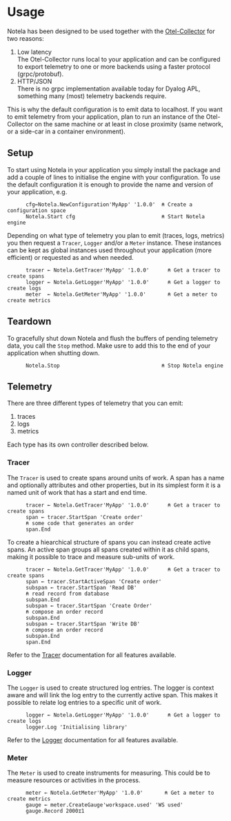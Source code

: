 # Usage

Notela has been designed to be used together with the [Otel-Collector](https://github.com/open-telemetry/opentelemetry-collector) for two reasons:

1. Low latency \
   The Otel-Collector runs local to your application and can be configured to export telemetry to one or more backends using a faster protocol (grpc/protobuf).
2. HTTP/JSON \
   There is no grpc implementation available today for Dyalog APL, something many (most) telemetry backends require.

This is why the default configuration is to emit data to localhost. If you want to emit telemetry from your application, plan to run an instance of the Otel-Collector on the same machine or at least in close proximity (same network, or a side-car in a container environment).

## Setup

To start using Notela in your application you simply install the package and add a couple of lines to initialise the engine with your configuration. To use the default configuration it is enough to provide the name and version of your application, e.g.

```apl
      cfg←Notela.NewConfiguration'MyApp' '1.0.0'  ⍝ Create a configuration space 
      Notela.Start cfg                            ⍝ Start Notela engine
```

Depending on what type of telemetry you plan to emit (traces, logs, metrics) you then request a `Tracer`, `Logger` and/or a `Meter` instance. These instances can be kept as global instances used throughout your application (more efficient) or requested as and when needed.

```apl
      tracer ← Notela.GetTracer'MyApp' '1.0.0'      ⍝ Get a tracer to create spans
      logger ← Notela.GetLogger'MyApp' '1.0.0'      ⍝ Get a logger to create logs
      meter  ← Notela.GetMeter'MyApp' '1.0.0'       ⍝ Get a meter to create metrics
```

## Teardown

To gracefully shut down Notela and flush the buffers of pending telemetry data, you call the `Stop` method. Make usre to add this to the end of your application when shutting down.

```apl
      Notela.Stop                                 ⍝ Stop Notela engine
```

## Telemetry

There are three different types of telemetry that you can emit:

1. traces
2. logs
3. metrics

Each type has its own controller described below.

### Tracer

The `Tracer` is used to create spans around units of work. A span has a name and optionally attributes and other properties, but in its simplest form it is a named unit of work that has a start and end time. 

```apl
      tracer ← Notela.GetTracer'MyApp' '1.0.0'      ⍝ Get a tracer to create spans
      span ← tracer.StartSpan 'Create order'
      ⍝ some code that generates an order
      span.End
```

To create a hiearchical structure of spans you can instead create active spans. An active span groups all spans created within it as child spans, making it possible to trace and measure sub-units of work.

```apl
      tracer ← Notela.GetTracer'MyApp' '1.0.0'      ⍝ Get a tracer to create spans
      span ← tracer.StartActiveSpan 'Create order'
      subspan ← tracer.StartSpan 'Read DB'
      ⍝ read record from database
      subspan.End
      subspan ← tracer.StartSpan 'Create Order'
      ⍝ compose an order record
      subspan.End
      subspan ← tracer.StartSpan 'Write DB'
      ⍝ compose an order record
      subspan.End
      span.End
```

Refer to the [Tracer](Tracer.md) documentation for all features available.

### Logger

The `Logger` is used to create structured log entries. The logger is context aware and will link the log entry to the currently active span. This makes it possible to relate log entries to a specific unit of work.

```apl
      logger ← Notela.GetLogger'MyApp' '1.0.0'      ⍝ Get a logger to create logs
      logger.Log 'Initialising library'
```

Refer to the [Logger](Logger.md) documentation for all features available.

### Meter

The `Meter` is used to create instruments for measuring. This could be to measure resources or activities in the process.

```apl
      meter ← Notela.GetMeter'MyApp' '1.0.0'       ⍝ Get a meter to create metrics
      gauge ← meter.CreateGauge'workspace.used' 'WS used'
      gauge.Record 2000⌶1
```
